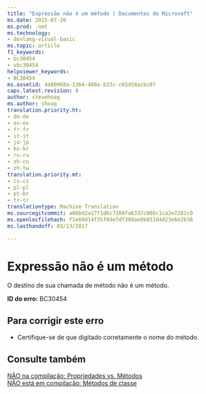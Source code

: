 ```yaml
---
title: "Expressão não é um método | Documentos do Microsoft"
ms.date: 2015-07-20
ms.prod: .net
ms.technology:
- devlang-visual-basic
ms.topic: article
f1_keywords:
- bc30454
- vbc30454
helpviewer_keywords:
- BC30454
ms.assetid: 4480968a-1364-480a-b33c-c65458acbc07
caps.latest.revision: 8
author: stevehoag
ms.author: shoag
translation.priority.ht:
- de-de
- es-es
- fr-fr
- it-it
- ja-jp
- ko-kr
- ru-ru
- zh-cn
- zh-tw
translation.priority.mt:
- cs-cz
- pl-pl
- pt-br
- tr-tr
translationtype: Machine Translation
ms.sourcegitcommit: a06bd2a17f1d6c7308fa6337c866c1ca2e7281c0
ms.openlocfilehash: f1e69d14f35f0de7df389ae8b85104d23e6e2b38
ms.lasthandoff: 03/13/2017

---
```

# <a name="expression-is-not-a-method"></a>Expressão não é um método
O destino de sua chamada de método não é um método.  
  
 **ID do erro:** BC30454  
  
## <a name="to-correct-this-error"></a>Para corrigir este erro  
  
-   Certifique-se de que digitado corretamente o nome do método.  
  
## <a name="see-also"></a>Consulte também  
 [NÃO na compilação: Propriedades vs. Métodos](http://msdn.microsoft.com/en-us/8822c325-a360-402d-98f5-7a9b4a1b13bf)   
 [NÃO está em compilação: Métodos de classe](http://msdn.microsoft.com/en-us/326214bb-6367-48e7-bb24-714844791400)
